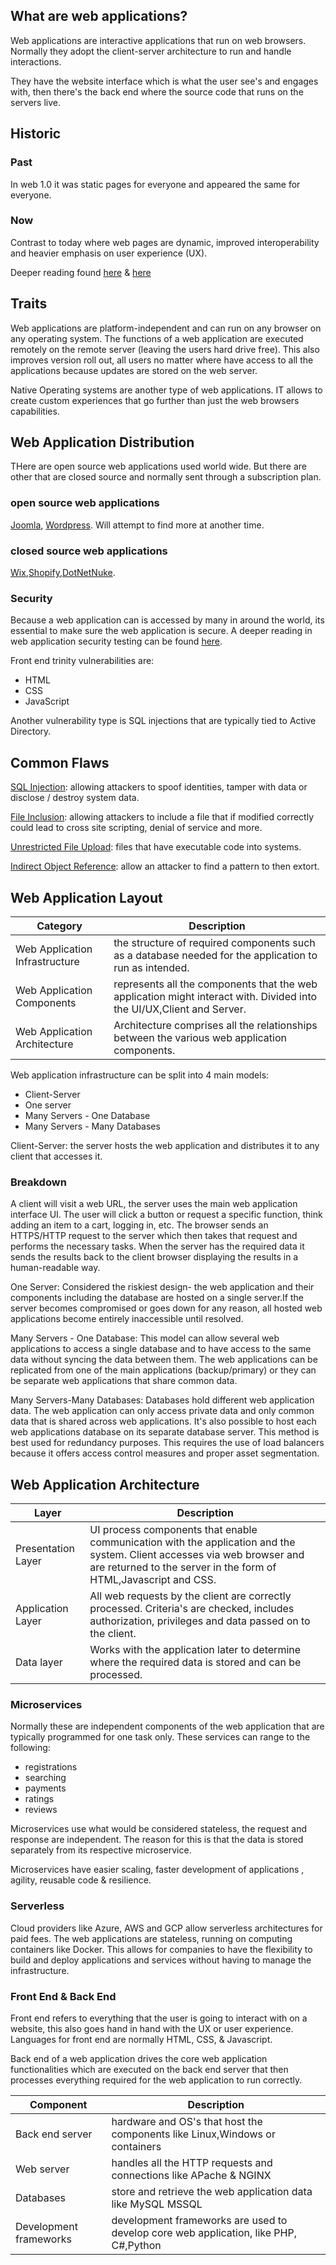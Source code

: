 ## What are web applications?

Web applications are interactive applications that run on web browsers. Normally they adopt the client-server architecture to run and handle interactions.

They have the website interface which is what the user see's and engages with, then there's the back end where the source code that runs on the servers live.

## Historic
### Past
In web 1.0 it was static pages for everyone and appeared the same for everyone. 

### Now
Contrast to today where web pages are dynamic, improved interoperability and heavier emphasis on user experience (UX). 

Deeper reading found [here](https://websitebuilders.com/how-to/glossary/web1/) & [here](https://en.wikipedia.org/wiki/Web_2.0#Web_1.0)

## Traits 

Web applications are platform-independent and can run on any browser on any operating system. The functions of a web application are executed remotely on the remote server (leaving the users hard drive free). This also improves version roll out, all users no matter where have access to all the applications because updates are stored on the web server. 

Native Operating systems are another type of web applications. IT allows to create custom experiences that go further than just the web browsers capabilities. 

## Web Application Distribution 

THere are open source web applications used world wide. But there are other that are closed source and normally sent through a subscription plan. 

### open source web applications
[Joomla](https://www.joomla.org/about-joomla.html), [Wordpress](https://wordpress.com/). Will attempt to find more at another time. 

### closed source web applications

[Wix](https://www.wix.com/),[Shopify](https://www.shopify.com/),[DotNetNuke](https://www.dnnsoftware.com/
). 

### Security 
Because a web application can is accessed  by many in around the world, its essential to make sure the web application is secure. A deeper reading in web application security testing can be found [here](https://github.com/OWASP/wstg/tree/master/document/4-Web_Application_Security_Testing). 

Front end trinity vulnerabilities are: 


+ HTML
+ CSS
+ JavaScript

Another vulnerability type is SQL injections that are typically tied to Active Directory.

## Common Flaws

[SQL Injection](https://owasp.org/www-community/attacks/SQL_Injection): allowing attackers to spoof identities, tamper with data or disclose / destroy system data.

[File Inclusion](https://owasp.org/www-community/attacks/SQL_Injection): allowing attackers to include a file that if modified correctly could lead to cross site scripting, denial of service and more.


[Unrestricted File Upload](https://owasp.org/www-community/vulnerabilities/Unrestricted_File_Upload): files that have executable code into systems.

[Indirect Object Reference](https://cheatsheetseries.owasp.org/cheatsheets/Insecure_Direct_Object_Reference_Prevention_Cheat_Sheet.html): allow an attacker to find a pattern to then extort.


## Web Application Layout

| Category                       | Description |
|--------------------------------|-------------|
| Web Application Infrastructure |the structure of required components such as a database needed for the application to run as intended.  |
| Web Application Components     |represents all the components that the web application might interact with. Divided into the UI/UX,Client and Server. |
|Web Application Architecture   |Architecture comprises all the relationships between the various web application components. |


Web application infrastructure can be split into 4 main models:


+ Client-Server
+ One server 
+ Many Servers - One Database 
+ Many Servers - Many Databases 


Client-Server: the server hosts the web application and distributes it to any client that accesses it. 

### Breakdown
A client will visit a web URL, the server uses the main web application interface UI. The user will click a button or request a specific function, think adding an item to a cart, logging in, etc. The browser sends an HTTPS/HTTP request to the server which then takes that request and performs the necessary tasks. When the server has the required data it sends the results back to the client browser displaying the results in a human-readable way. 

One Server:
Considered the riskiest design- the web application and their components including the database are hosted on a single server.If the server becomes compromised or goes down for any reason, all hosted web applications become entirely inaccessible until resolved. 

Many Servers - One Database: 
This model can allow several web applications to access a single database and to have access to the same data without syncing the data between them. The web applications can be replicated from one of the main applications (backup/primary) or they can be separate web applications that share common data. 


Many Servers-Many Databases:
Databases hold different web application data. The web application can only access private data and only common data that is shared across web applications. It's also possible to host each web applications database on its separate database server. This method is best used for redundancy purposes. This requires the use of load balancers because it offers access control measures and proper asset segmentation. 

## Web Application Architecture

| Layer              | Description                                                                                                                                                                                 |
|--------------------|---------------------------------------------------------------------------------------------------------------------------------------------------------------------------------------------|
| Presentation Layer | UI process components that enable communication with the application and the system. Client accesses via web browser and are returned to the server in the form of HTML,Javascript and CSS. |
| Application Layer  | All web requests by the client are correctly processed. Criteria's are checked, includes authorization, privileges and data passed on to the client.                                        |
| Data layer         | Works with the application later to determine where the required data is stored and can be processed.                                                                                       |

### Microservices
Normally these are independent components of the web application that are typically programmed for one task only. These services can range to the following:

+ registrations
+ searching
+ payments 
+ ratings 
+ reviews 

Microservices use what would be considered stateless, the request and response are independent. The reason for this is that the data is stored separately from its respective microservice. 

Microservices have easier scaling, faster development of applications , agility, reusable code & resilience. 

### Serverless 
Cloud providers like Azure, AWS and GCP allow serverless architectures for paid fees. The web applications are stateless, running on computing containers like Docker. This allows for companies to have the flexibility to build and deploy applications and services without having to manage the infrastructure.

### Front End & Back End
Front end refers to everything that the user is going to interact with on a website, this also goes hand in hand with the UX or user experience. Languages for front end are normally HTML, CSS, & Javascript.

Back end of a web application drives the core web application functionalities which are executed on the back end server that then processes everything required for the web application to run correctly. 

| Component              | Description                                                                          |
|------------------------|--------------------------------------------------------------------------------------|
| Back end server        | hardware and OS's  that host the components like Linux,Windows or containers         |
| Web server             | handles all the HTTP requests and connections like APache & NGINX                    |
| Databases              | store and retrieve the web application data like MySQL MSSQL                         |
| Development frameworks | development frameworks are used to develop core web application, like PHP, C#,Python |


